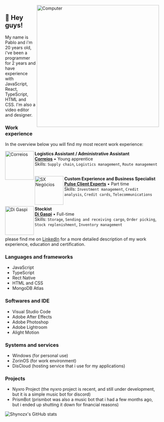 <img src="https://raw.githubusercontent.com/MicaelliMedeiros/micaellimedeiros/master/image/computer-illustration.png" alt="Computer" min-width="400px" max-width="400px" width="400px" align="right">

## 👋 Hey guys!
My name is Pablo and i'm 20 years old, i've been a programmer for 2 years and have experience with JavaScript, React, TypeScript, HTML and CSS. I'm also a video editor and designer.

### Work experience
In the overview below you will find my most recent work experience:

[<img align="left" height="94px" width="94px" alt="Correios" src="https://encrypted-tbn0.gstatic.com/images?q=tbn:ANd9GcTDIyEcLeVCAEg0GH6FAqWCW2m8dsmuoSnr9Q&s"/>](https://www.correios.com.br/)

**Logistics Assistant / Administrative Assistant** \
[**Correios**](https://www.correios.com.br/) • Young apprentice \
Skills: `Supply chain`, `Logistics management`, `Route management`\
<br/>

[<img align="left" height="94px" width="94px" alt="SX Negócios" src="https://encrypted-tbn0.gstatic.com/images?q=tbn:ANd9GcT75VrIx_7Wymb4Pu4qBGOzjFzU3_gADeEh7Q&s"/>](https://www.sxintegra.com.br/#/)

**Custom Experience and Business Specialist** \
[**Pulse Client Experts**](https://www.sxintegra.com.br/#/) • Part time \
Skills: `Investment management`, `Credit analysis`, `Credit cards`, `Telecommunications`\
<br/>

[<img align="left" height="94px" width="94px" alt="Di Gaspi" src="https://encrypted-tbn0.gstatic.com/images?q=tbn:ANd9GcT90MWe5zQYdECtqF_PKQkuhWrJyuwUxt_LVw&s"/>](https://www.digaspi.com.br/)

**Stockist** \
[**Di Gaspi**](https://www.digaspi.com.br/) • Full-time \
Skills: `Storage`, `Sending and receiving cargo`, `Order picking`, `Stock replenishment`, `Inventory management` \
<br/>

please find me on [LinkedIn](https://www.linkedin.com/in/pabloxz-silva/) for a more detailed description of my work experience, education and certification.

### Languages ​​and frameworks
- JavaScript
- TypeScript
- Rect Native
- HTML and CSS
- MongoDB Atlas

### Softwares and IDE
- Visual Studio Code
- Adobe After Effects
- Adobe Photoshop
- Adobe Lightroom
- Alight Motion

### Systems and services
- Windows (for personal use)
- ZorinOS (for work environment)
- DisCloud (hosting service that i use for my applications)

### Projects
- Nyxro Project (the nyxro project is recent, and still under development, but it is a simple music bot for discord)
- PrismBot (prismbot was also a music bot that i had a few months ago, but i ended up shutting it down for financial reasons)

![Shynozx's GitHub stats](https://github-readme-stats.vercel.app/api?username=rablonkk&show_icons=true&theme=dracula)
